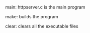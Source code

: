 main: httpserver.c is the main program

make: builds the program

clear: clears all the executable files

